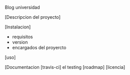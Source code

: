 Blog universidad

[Descripcion del proyecto]

[Instalacion]
- requisitos
- version
- encargados del proyercto



[uso]

[Documentacion
[travis-ci] el testing
[roadmap]
[licencia]
